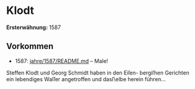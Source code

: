 # Klodt

**Ersterwähnung:** 1587

## Vorkommen
- 1587: [jahre/1587/README.md](../jahre/1587/README.md) – Male!

Steffen Klodt und Georg Schmidt haben in den Eiſen-
bergiſhen Gerichten ein lebendiges Waſſer angetroffen
und dasſ\elbe herein führen...
